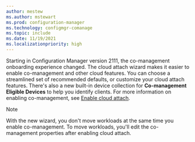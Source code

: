 ```yaml
---
author: mestew
ms.author: mstewart
ms.prod: configuration-manager
ms.technology: configmgr-comanage
ms.topic: include
ms.date: 11/19/2021
ms.localizationpriority: high
---
```

<!-- 10964629 This file is shared by comanage/how-to-enable.md, tutorial-co-manage-clients.md, and tutorial-co-manage-new-devices.md. Don't apply H2/H3 in this include file since they are context driven by article-->

Starting in Configuration Manager version 2111, the co-management onboarding experience changed. The cloud attach wizard makes it easier to enable co-management and other cloud features. You can choose a streamlined set of recommended defaults, or customize your cloud attach features. There's also a new built-in device collection for **Co-management Eligible Devices** to help you identify clients. For more information on enabling co-management, see [Enable cloud attach](../../cloud-attach/enable.md).

> [!NOTE]
> With the new wizard, you don't move workloads at the same time you enable co-management. To move workloads, you'll edit the co-management properties after enabling cloud attach.
